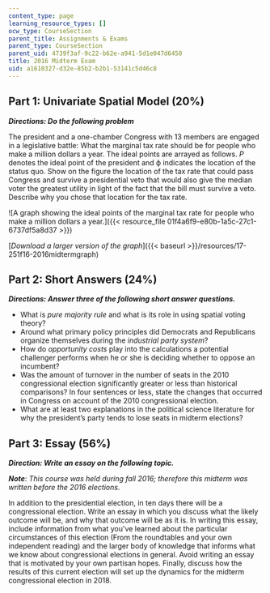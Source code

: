 ```yaml
---
content_type: page
learning_resource_types: []
ocw_type: CourseSection
parent_title: Assignments & Exams
parent_type: CourseSection
parent_uid: 4739f3af-9c22-b62e-a941-5d1e047d6450
title: 2016 Midterm Exam
uid: a1610327-d32e-85b2-b2b1-53141c5d46c8
---
```


Part 1: Univariate Spatial Model (20%)
--------------------------------------

_**Directions: Do the following problem**_

The president and a one-chamber Congress with 13 members are engaged in a legislative battle: What the marginal tax rate should be for people who make a million dollars a year. The ideal points are arrayed as follows. _P_ denotes the ideal point of the president and ф indicates the location of the status quo. Show on the figure the location of the tax rate that could pass Congress and survive a presidential veto that would also give the median voter the greatest utility in light of the fact that the bill must survive a veto. Describe why you chose that location for the tax rate.

![A graph showing the ideal points of the marginal tax rate for people who make a million dollars a year.]({{< resource_file 01f4a6f9-e80b-1a5c-27c1-6737df5a8d37 >}})

[_Download a larger version of the graph_]({{< baseurl >}}/resources/17-251f16-2016midtermgraph)

Part 2: Short Answers (24%)
---------------------------

_**Directions: Answer three of the following short answer questions.**_

*   What is _pure majority rule_ and what is its role in using spatial voting theory?
*   Around what primary policy principles did Democrats and Republicans organize themselves during the _industrial party system_?
*   How do _opportunity costs_ play into the calculations a potential challenger performs when he or she is deciding whether to oppose an incumbent?
*   Was the amount of turnover in the number of seats in the 2010 congressional election significantly greater or less than historical comparisons? In four sentences or less, state the changes that occurred in Congress on account of the 2010 congressional election.
*   What are at least two explanations in the political science literature for why the president’s party tends to lose seats in midterm elections?

Part 3: Essay (56%)
-------------------

_**Direction: Write an essay on the following topic.**_

_**Note**_: _This course was held during fall 2016; therefore this midterm was written before the 2016 elections_.

In addition to the presidential election, in ten days there will be a congressional election. Write an essay in which you discuss what the likely outcome will be, and why that outcome will be as it is. In writing this essay, include information from what you've learned about the particular circumstances of this election (From the roundtables and your own independent reading) and the larger body of knowledge that informs what we know about congressional elections in general. Avoid writing an essay that is motivated by your own partisan hopes. Finally, discuss how the results of this current election will set up the dynamics for the midterm congressional election in 2018.
